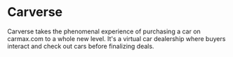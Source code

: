 # Carverse
Carverse takes the phenomenal experience of purchasing a car on carmax.com to a whole new level. It's a virtual car dealership where buyers interact and check out cars before finalizing deals.
